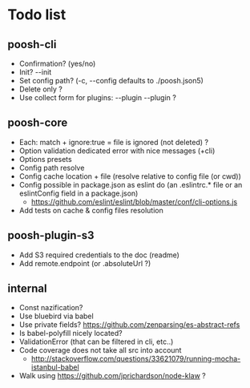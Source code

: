 # Todo list

## poosh-cli

- Confirmation? (yes/no)
- Init? --init
- Set config path? (-c, --config <path> defaults to ./poosh.json5)
- Delete only ?
- Use collect form for plugins: --plugin --plugin ?

## poosh-core

- Each: match + ignore:true = file is ignored (not deleted) ?
- Option validation dedicated error with nice messages (+cli)
- Options presets
- Config path resolve
- Config cache location + file (resolve relative to config file (or cwd))
- Config possible in package.json as eslint do (an .eslintrc.* file or an eslintConfig field in a package.json)
   - https://github.com/eslint/eslint/blob/master/conf/cli-options.js
- Add tests on cache & config files resolution

## poosh-plugin-s3

- Add S3 required credentials to the doc (readme)
- Add remote.endpoint (or .absoluteUrl ?)

## internal

- Const nazification?
- Use bluebird via babel
- Use private fields? https://github.com/zenparsing/es-abstract-refs
- Is babel-polyfill nicely located?
- ValidationError (that can be filtered in cli, etc..)
- Code coverage does not take all src into account
   - http://stackoverflow.com/questions/33621079/running-mocha-istanbul-babel
- Walk using https://github.com/jprichardson/node-klaw ?
